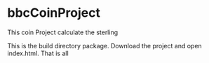 # bbcCoinProject
This coin Project calculate the sterling 

This is the build directory package. Download the project and open index.html. That is all
